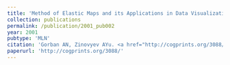 ```yaml
---
title: 'Method of Elastic Maps and its Applications in Data Visualization and Data Modeling'
collection: publications
permalink: /publication/2001_pub002
year: 2001
pubtype: 'MLN'
citation: 'Gorban AN, Zinovyev AYu. <a href="http://cogprints.org/3088/">Method of Elastic Maps and its Applications in Data Visualization and Data Modeling</a>. 2001. <i>International Journal of Computing Anticipatory Systems, CHAOS</i> 12, 353-369'
paperurl: 'http://cogprints.org/3088/'
---
```

